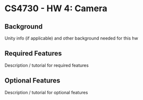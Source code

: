 CS4730 - HW 4: Camera
===============================

<a name="background"></a>Background
---------------------------------------

Unity info (if applicable) and other background needed for this hw



<a name="required"></a>Required Features
---------------------------------------

Description / tutorial for required features



<a name="optional"></a>Optional Features
---------------------------------------

Description / tutorial for optional features